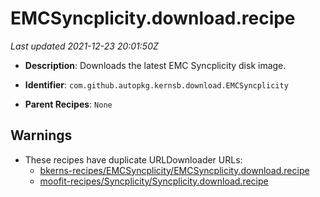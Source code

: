 # EMCSyncplicity.download.recipe

_Last updated 2021-12-23 20:01:50Z_

- **Description**: Downloads the latest EMC Syncplicity disk image.

- **Identifier**: `com.github.autopkg.kernsb.download.EMCSyncplicity`

- **Parent Recipes**: `None`


## Warnings

- These recipes have duplicate URLDownloader URLs:
    - [bkerns-recipes/EMCSyncplicity/EMCSyncplicity.download.recipe](/autopkg-dupe-tracker/bkerns-recipes/EMCSyncplicity/EMCSyncplicity.download.recipe)
    - [moofit-recipes/Syncplicity/Syncplicity.download.recipe](/autopkg-dupe-tracker/moofit-recipes/Syncplicity/Syncplicity.download.recipe)